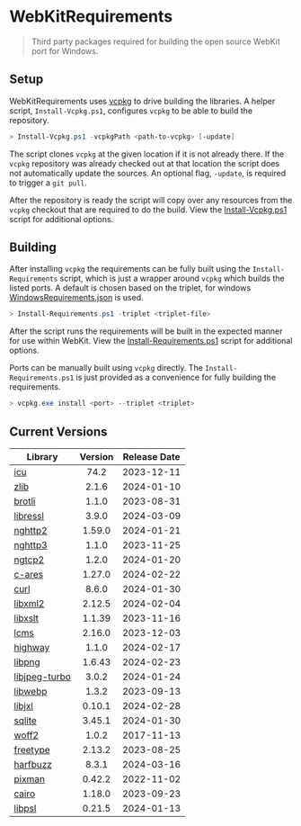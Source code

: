 # WebKitRequirements
> Third party packages required for building the open source WebKit port for Windows.

## Setup

WebKitRequirements uses [vcpkg](https://github.com/microsoft/vcpkg) to drive
building the libraries. A helper script, `Install-Vcpkg.ps1`, configures
`vcpkg` to be able to build the repository.

```powershell
> Install-Vcpkg.ps1 -vcpkgPath <path-to-vcpkg> [-update]
```

The script clones `vcpkg` at the given location if it is not already there. If
the `vcpkg` repository was already checked out at that location the script does
not automatically update the sources. An optional flag, `-update`, is required
to trigger a `git pull`.

After the repository is ready the script will copy over any resources from the
`vcpkg` checkout that are required to do the build. View the
[Install-Vcpkg.ps1](Install-Vcpkg.ps1) script for additional options.

## Building

After installing `vcpkg` the requirements can be fully built using the
`Install-Requirements` script, which is just a wrapper around `vcpkg` which
builds the listed ports. A default is chosen based on the triplet, for windows
[WindowsRequirements.json](WindowsRequirements.json) is used.

```powershell
> Install-Requirements.ps1 -triplet <triplet-file>
```

After the script runs the requirements will be built in the expected manner for
use within WebKit. View the
[Install-Requirements.ps1](Install-Requirements.ps1) script for additional
options.

Ports can be manually built using `vcpkg` directly. The
`Install-Requirements.ps1` is just provided as a convenience for fully building
the requirements.

```powershell
> vcpkg.exe install <port> --triplet <triplet>
```

## Current Versions

| Library | Version | Release Date |
|---|:---:|:---:|
| [icu](http://site.icu-project.org) | 74.2 | 2023-12-11 |
| [zlib](https://github.com/zlib-ng/zlib-ng) | 2.1.6 | 2024-01-10 |
| [brotli](https://github.com/google/brotli) | 1.1.0 | 2023-08-31 |
| [libressl](https://www.libressl.org) | 3.9.0 | 2024-03-09 |
| [nghttp2](https://nghttp2.org) | 1.59.0 | 2024-01-21 |
| [nghttp3](https://github.com/ngtcp2/nghttp3) | 1.1.0 | 2023-11-25 |
| [ngtcp2](https://github.com/ngtcp2/ngtcp2) | 1.2.0 | 2024-01-20 |
| [c-ares](https://c-ares.org) | 1.27.0 | 2024-02-22 |
| [curl](https://curl.se) | 8.6.0 | 2024-01-30 |
| [libxml2](http://xmlsoft.org) | 2.12.5 | 2024-02-04 |
| [libxslt](http://xmlsoft.org/libxslt) | 1.1.39 | 2023-11-16 |
| [lcms](https://www.littlecms.com/) | 2.16.0 | 2023-12-03 |
| [highway](https://github.com/google/highway) | 1.1.0 | 2024-02-17 |
| [libpng](http://www.libpng.org/pub/png/libpng.html) | 1.6.43 | 2024-02-23 |
| [libjpeg-turbo](http://libjpeg-turbo.virtualgl.org) | 3.0.2 | 2024-01-24 |
| [libwebp](https://github.com/webmproject/libwebp) | 1.3.2 | 2023-09-13 |
| [libjxl](https://github.com/libjxl/libjxl) | 0.10.1 | 2024-02-28 |
| [sqlite](http://sqlite.org) | 3.45.1 | 2024-01-30 |
| [woff2](https://github.com/google/woff2) | 1.0.2 | 2017-11-13 |
| [freetype](https://www.freetype.org) | 2.13.2 | 2023-08-25 |
| [harfbuzz](https://github.com/harfbuzz/harfbuzz) | 8.3.1 | 2024-03-16 |
| [pixman](http://www.pixman.org) | 0.42.2 | 2022-11-02 |
| [cairo](https://gitlab.freedesktop.org/cairo/cairo) | 1.18.0 | 2023-09-23 |
| [libpsl](https://github.com/rockdaboot/libpsl) | 0.21.5 | 2024-01-13 |
